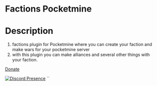 # Factions Pocketmine

# Description

1. factions plugin for Pocketmine where you can create your faction and make wars for your pocketmine server
2.  with this plugin you can make alliances and several other things with your faction.


[Donate](https://www.paypal.me/streesmc)

[![Discord Presence](https://lanyard.cnrad.dev/api/1094481422292627496?theme=dark&bg=005cff&animated=false&hideDiscrim=true&borderRadius=30px&idleMessage=Hello%20guys%20and%20girls)](https://discord.com/users/1094481422292627496)
``


